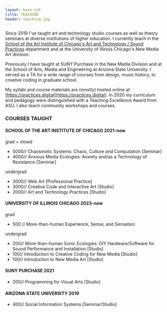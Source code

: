 ```yaml
---
layout: base.njk
title: TEACHING
header: teaching.jpg
---
```


Since 2019 I've taught art and technology studio courses as well as theory seminars at diverse institutions of higher education. I currently teach in the [School of the Art Institute of Chicago's Art and Technology / Sound Practices](https://www.saic.edu/atsp) department and at the University of Illinois Chicago's New Media Art division.

Previously I have taught at SUNY Purchase in the New Media Division and at the School of Arts, Media and Engineering at Arizona State University. I served as a TA for a wide range of courses from design, music history, to creative coding in graduate school.

My syllabi and course materials are (mostly) hosted online at [https://practices.digital](https://practices.digital). In 2020 my curriculum and pedagogy were distinguished with a Teaching Excellence Award from ASU. I also teach community workshops and courses.

### COURSES TAUGHT

#### SCHOOL OF THE ART INSTITUTE OF CHICAGO 2021-now

grad + mixed

- 5000// Chaosmotic Systems: Chaos, Culture and Computation [Seminar]
- 4000// Anxious Media Ecologies: Anxiety and/as a Technology of Resistance [Seminar]

undergrad

- 3000// Web Art [Professional Practice]
- 3000// Creative Code and Interactive Art [Studio]
- 2000// Art and Technology Practices [Studio]

#### UNIVERSITY OF ILLINOIS CHICAGO 2023-now

grad

- 500 // More-than-human Experience, Sense, and Sensation

undergrad

- 200// More-than-human Sonic Ecologies: DIY Hardware/Software for Sound Performance and Installation [Studio]
- 100// Introduction to Creative Coding for New Media [Studio]
- 100// Introduction to New Media Art [Studio]

#### SUNY PURCHASE 2021

- 200// Programming for Visual Arts [Studio]

#### ARIZONA STATE UNIVERSITY 2019

- 400// Social Information Systems [Seminar/Studio]
